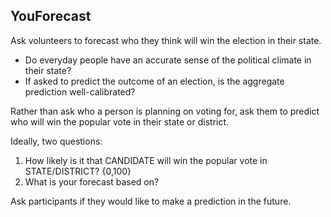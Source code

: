 ## YouForecast

Ask volunteers to forecast who they think will win the election in their state.

- Do everyday people have an accurate sense of the political climate in their state? 
- If asked to predict the outcome of an election, is the aggregate prediction well-calibrated?

Rather than ask who a person is planning on voting for, ask them to predict who will win the popular vote in their state or district. 

Ideally, two questions:

1. How likely is it that CANDIDATE will win the popular vote in STATE/DISTRICT? {0,100}
2. What is your forecast based on?

Ask participants if they would like to make a prediction in the future.